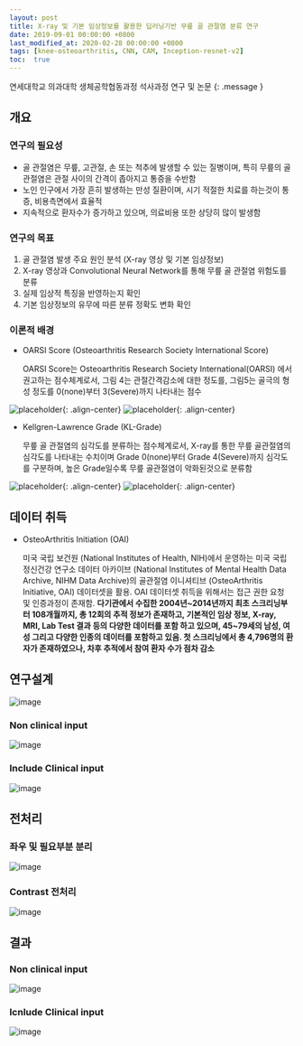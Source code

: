 ```yaml
---
layout: post
title: X-ray 및 기본 임상정보를 활용한 딥러닝기반 무릎 골 관절염 분류 연구
date: 2019-09-01 00:00:00 +0800
last_modified_at: 2020-02-28 00:00:00 +0800
tags: [knee-osteoarthritis, CNN, CAM, Inception-resnet-v2]
toc:  true
---
```


연세대학교 의과대학 생체공학협동과정 석사과정 연구 및 논문
{: .message }
## 개요

### 연구의 필요성
- 골 관절염은 무릎, 고관절, 손 또는 척추에 발생할 수 있는 질병이며, 특히 무릎의 골 관절염은 관절 사이의 간격이 좁아지고 통증을 수반함
- 노인 인구에서 가장 흔히 발생하는 만성 질환이며, 시기 적절한 치료를 하는것이 통증, 비용측면에서 효율적
- 지속적으로 환자수가 증가하고 있으며, 의료비용 또한 상당히 많이 발생함

### 연구의 목표
1. 골 관절염 발생 주요 원인 분석 (X-ray 영상 및 기본 임상정보)
2. X-ray 영상과 Convolutional Neural Network를 통해 무릎 골 관절염 위험도를 분류
3. 실제 임상적 특징을 반영하는지 확인
4. 기본 임상정보의 유무에 따른 분류 정확도 변화 확인

### 이론적 배경
- OARSI Score (Osteoarthritis Research Society International Score)

  OARSI Score는 Osteoarthritis Research Society International(OARSI) 에서 권고하는 점수체계로서, 그림 4는 관절간격감소에 대한 정도를, 그림5는 골극의 형성 정도를 0(none)부터 3(Severe)까지 나타내는 점수

![placeholder](https://user-images.githubusercontent.com/82125326/138992468-96e6a4cf-c2bd-4d58-8001-b4d111276077.png "Large example image"){: .align-center}
![placeholder](https://user-images.githubusercontent.com/82125326/138992471-fefa706f-c916-4486-aa18-bb5f20f6f984.png "Large example image"){: .align-center}

- Kellgren-Lawrence Grade (KL-Grade)

  무릎 골 관절염의 심각도를 분류하는 점수체계로서, X-ray를 통한 무릎 골관절염의 심각도를 나타내는 수치이며 Grade 0(none)부터 Grade 4(Severe)까지 심각도를 구분하며, 높은 Grade일수록 무릎 골관절염이 악화된것으로 분류함
  
![placeholder](https://user-images.githubusercontent.com/82125326/138992346-d84ef06f-08d8-4be3-b9e4-bfbe24a73337.png "Large example image"){: .align-center}
![placeholder](https://user-images.githubusercontent.com/82125326/138992358-906f9029-74bd-43dc-8b31-7342763c6966.png "Large example image"){: .align-center}

## 데이터 취득 
- OsteoArthritis Initiation (OAI) 

  미국 국립 보건원 (National Institutes of Health, NIH)에서 운영하는 미국 국립 정신건강 연구소 데이터 아카이브 (National Institutes of Mental Health Data Archive, NIHM Data Archive)의 골관절염 이니셔티브 (OsteoArthritis Initiative, OAI) 데이터셋을 활용. OAI 데이터셋 취득을 위해서는 접근 권한 요청 및 인증과정이 존재함. **다기관에서 수집한 2004년~2014년까지 최초 스크리닝부터 108개월까지, 총 12회의 추적 정보가 존재하고, 기본적인 임상 정보, X-ray, MRI, Lab Test 결과 등의 다양한 데이터를 포함 하고 있으며, 45~79세의 남성, 여성 그리고 다양한 인종의 데이터를 포함하고 있음. 첫 스크리닝에서 총 4,796명의 환자가 존재하였으나, 차후 추적에서 참여 환자 수가 점차 감소**


## 연구설계
![image](https://user-images.githubusercontent.com/82125326/141040509-6c45efb5-3c63-4190-9710-29e388ef85a6.png)

### Non clinical input
![image](https://user-images.githubusercontent.com/82125326/141040350-2a83498b-255b-4a85-94f9-badfc5ed2a2a.png)

### Include Clinical input
![image](https://user-images.githubusercontent.com/82125326/141040359-2a77d144-7c31-479a-b74c-4c33f1b7398c.png)


## 전처리

### 좌우 및 필요부분 분리
![image](https://user-images.githubusercontent.com/82125326/141040536-d2876ce8-f573-41f5-80a4-50fd715075dc.png)

### Contrast 전처리
![image](https://user-images.githubusercontent.com/82125326/141040707-e3baac49-9e95-405b-87d7-011764a93ee6.png)

## 결과
### Non clinical input
![image](https://user-images.githubusercontent.com/82125326/141040752-d7020f3b-2781-4e94-8cd6-1a7495e85233.png)

### Icnlude Clinical input
![image](https://user-images.githubusercontent.com/82125326/141040768-89df59de-8d48-400a-ab66-128d1c278a0f.png)

